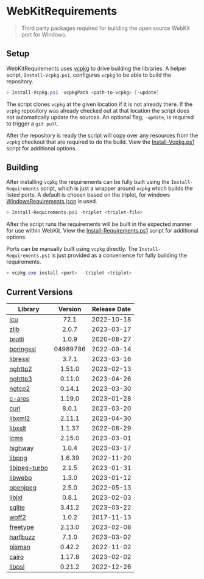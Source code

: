 # WebKitRequirements
> Third party packages required for building the open source WebKit port for Windows.

## Setup

WebKitRequirements uses [vcpkg](https://github.com/microsoft/vcpkg) to drive
building the libraries. A helper script, `Install-Vcpkg.ps1`, configures
`vcpkg` to be able to build the repository.

```powershell
> Install-Vcpkg.ps1 -vcpkgPath <path-to-vcpkg> [-update]
```

The script clones `vcpkg` at the given location if it is not already there. If
the `vcpkg` repository was already checked out at that location the script does
not automatically update the sources. An optional flag, `-update`, is required
to trigger a `git pull`.

After the repository is ready the script will copy over any resources from the
`vcpkg` checkout that are required to do the build. View the
[Install-Vcpkg.ps1](Install-Vcpkg.ps1) script for additional options.

## Building

After installing `vcpkg` the requirements can be fully built using the
`Install-Requirements` script, which is just a wrapper around `vcpkg` which
builds the listed ports. A default is chosen based on the triplet, for windows
[WindowsRequirements.json](WindowsRequirements.json) is used.

```powershell
> Install-Requirements.ps1 -triplet <triplet-file>
```

After the script runs the requirements will be built in the expected manner for
use within WebKit. View the
[Install-Requirements.ps1](Install-Requirements.ps1) script for additional
options.

Ports can be manually built using `vcpkg` directly. The
`Install-Requirements.ps1` is just provided as a convenience for fully building
the requirements.

```powershell
> vcpkg.exe install <port> --triplet <triplet>
```

## Current Versions

| Library | Version | Release Date |
|---|:---:|:---:|
| [icu](http://site.icu-project.org) | 72.1 | 2022-10-18 |
| [zlib](https://github.com/zlib-ng/zlib-ng) | 2.0.7 | 2023-03-17 |
| [brotli](https://github.com/google/brotli) | 1.0.9 | 2020-08-27 |
| [boringssl](https://boringssl.googlesource.com/boringssl) | 04989786 | 2022-09-14 |
| [libressl](https://www.libressl.org) | 3.7.1 | 2023-03-16 |
| [nghttp2](https://nghttp2.org) | 1.51.0 | 2023-02-13 |
| [nghttp3](https://github.com/ngtcp2/nghttp3) | 0.11.0 | 2023-04-26 |
| [ngtcp2](https://github.com/ngtcp2/ngtcp2) | 0.14.1 | 2023-03-30 |
| [c-ares](https://c-ares.org) | 1.19.0 | 2023-01-28 |
| [curl](https://curl.se) | 8.0.1 | 2023-03-20 |
| [libxml2](http://xmlsoft.org) | 2.11.1 | 2023-04-30 |
| [libxslt](http://xmlsoft.org/libxslt) | 1.1.37 | 2022-08-29 |
| [lcms](https://www.littlecms.com/) | 2.15.0 | 2023-03-01 |
| [highway](https://github.com/google/highway) | 1.0.4 | 2023-03-17 |
| [libpng](http://www.libpng.org/pub/png/libpng.html) | 1.6.39 | 2022-11-20 |
| [libjpeg-turbo](http://libjpeg-turbo.virtualgl.org) | 2.1.5 | 2023-01-31 |
| [libwebp](https://github.com/webmproject/libwebp) | 1.3.0 | 2023-01-12 |
| [openjpeg](https://www.openjpeg.org) | 2.5.0 | 2022-05-13 |
| [libjxl](https://github.com/libjxl/libjxl) | 0.8.1 | 2023-02-03 |
| [sqlite](http://sqlite.org) | 3.41.2 | 2023-03-22 |
| [woff2](https://github.com/google/woff2) | 1.0.2 | 2017-11-13 |
| [freetype](https://www.freetype.org) | 2.13.0 | 2023-02-08 |
| [harfbuzz](https://github.com/harfbuzz/harfbuzz) | 7.1.0 | 2023-03-02 |
| [pixman](http://www.pixman.org) | 0.42.2 | 2022-11-02 |
| [cairo](https://gitlab.freedesktop.org/cairo/cairo) | 1.17.8 | 2023-02-02 |
| [libpsl](https://github.com/rockdaboot/libpsl) | 0.21.2 | 2022-12-26 |

